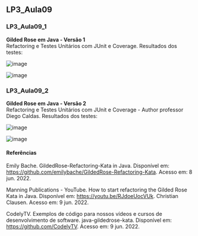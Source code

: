## LP3_Aula09


### LP3_Aula09_1
**Gilded Rose em Java - Versão 1**  
Refactoring e Testes Unitários com JUnit e Coverage. Resultados dos testes:  

![image](https://user-images.githubusercontent.com/70042571/178157059-19336456-0cad-4026-b03c-6bd702a56c54.png)

![image](https://user-images.githubusercontent.com/70042571/178157176-f85b32df-c16d-4baf-9bd8-32013b587d72.png)


### LP3_Aula09_2
**Gilded Rose em Java - Versão 2**  
Refactoring e Testes Unitários com JUnit e Coverage - Author professor Diego Caldas. Resultados dos testes:  

![image](https://user-images.githubusercontent.com/70042571/178157317-6f205d48-9174-4947-b24e-886807e02831.png)

![image](https://user-images.githubusercontent.com/70042571/178157503-41627247-ba15-4a49-be90-63ec8a7407c4.png)


#### Referências  

Emily Bache. GildedRose-Refactoring-Kata in Java. Disponível em: https://github.com/emilybache/GildedRose-Refactoring-Kata. Acesso em: 8 jun. 2022.  

Manning Publications - YouTube. How to start refactoring the Gilded Rose Kata in Java. Disponível em: https://youtu.be/RJdoeUocVUk. Christian Clausen. Acesso em: 9 jun. 2022.  

CodelyTV. Exemplos de código para nossos vídeos e cursos de desenvolvimento de software. java-gildedrose-kata. Disponível em: https://github.com/CodelyTV. Acesso em: 9 jun. 2022.

